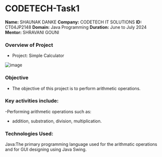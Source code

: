 # CODETECH-Task1
**Name:** SHAUNAK DANKE
**Company:** CODETECH IT SOLUTIONS
**ID:** CT04JP2148
**Domain:** Java Programming
**Duration:** June to July 2024
**Mentor:** SHRAVANI GOUNI

### Overview of Project
- Project: Simple Calculator

![image](https://github.com/ShaunakDanke/CODETECH-Task1/assets/172982259/cc4ed56f-8faf-423c-a9d1-3d521428bd17)


### Objective
- The objective of this project is to perform arithmetic operations.

### Key activities include:
-Performing arithmetic operations such as:
- addition, substration, division, multiplication.

### Technologies Used:
Java:The primary programming language used for the arithmatic operations and for GUI designing using Java Swing.
